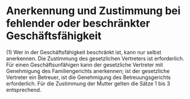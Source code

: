 # Anerkennung und Zustimmung bei fehlender oder beschränkter Geschäftsfähigkeit

(1) Wer in der Geschäftsfähigkeit beschränkt ist, kann nur selbst anerkennen. Die Zustimmung des gesetzlichen Vertreters ist erforderlich. Für einen Geschäftsunfähigen kann der gesetzliche Vertreter mit Genehmigung des Familiengerichts anerkennen; ist der gesetzliche Vertreter ein Betreuer, ist die Genehmigung des Betreuungsgerichts erforderlich. Für die Zustimmung der Mutter gelten die Sätze 1 bis 3 entsprechend.